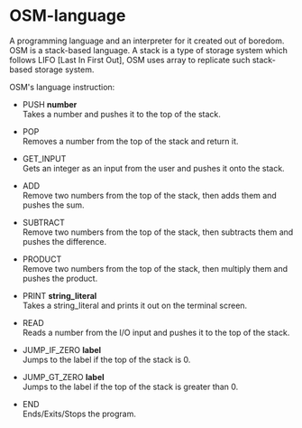 # OSM-language
A programming language and an interpreter for it created out of boredom.
OSM is a stack-based language. A stack is a type of storage system which follows LIFO [Last In First Out], OSM uses array to replicate such stack-based storage system.

OSM's language instruction:

- PUSH **number**  
Takes a number and pushes it to the top of the stack.

- POP  
Removes a number from the top of the stack and return it.

- GET_INPUT  
Gets an integer as an input from the user and pushes it onto the stack.

- ADD  
Remove two numbers from the top of the stack, then adds them and pushes the sum.

- SUBTRACT  
Remove two numbers from the top of the stack, then subtracts them and pushes the difference.

- PRODUCT  
Remove two numbers from the top of the stack, then multiply them and pushes the product. 

- PRINT  **string_literal**    
Takes a string_literal and prints it out on the terminal screen.

- READ  
Reads a number from the I/O input and pushes it to the top of the stack.

- JUMP_IF_ZERO **label**  
Jumps to the label if the top of the stack is 0.

- JUMP_GT_ZERO **label**  
Jumps to the label if the top of the stack is greater than 0.

- END  
Ends/Exits/Stops the program.